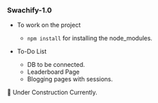 ### Swachify-1.0<br>


* To work on the project <br>
  * `npm install` for installing the node_modules.
 
* To-Do List
  * DB to be connected.
  * Leaderboard Page 
  * Blogging pages with sessions.


:construction: Under Construction Currently.
